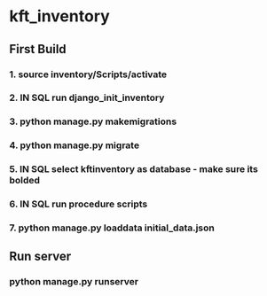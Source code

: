 # kft_inventory


## First Build

### 1. source inventory/Scripts/activate
### 2. **IN SQL** run django_init_inventory
### 3. python manage.py makemigrations
### 4. python manage.py migrate
### 5. **IN SQL** select kftinventory as database - make sure its bolded
### 6. **IN SQL** run procedure scripts
### 7. python manage.py loaddata initial_data.json

## Run server

### python manage.py runserver